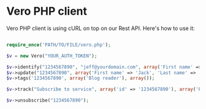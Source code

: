 Vero PHP client
============

Vero PHP client is using cURL on top on our Rest API. Here's how to use it:

```php

require_once('PATH/TO/FILE/vero.php');

$v = new Vero("YOUR_AUTH_TOKEN");

$v->identify("1234567890", "jeff@yourdomain.com", array('First name' => 'Jeff', 'Last name' => 'Kane'));
$v->update("1234567890", array('First name' => 'Jack', 'Last name' => 'Wollo', 'job_title' => 'Developer'));
$v->tags('1234567890', array('Blog reader'), array());

$v->track("Subscribe to service", array('id' => '1234567890'), array('Plan name' => 'XL Plan', 'Price' => 149));

$v->unsubscribe("1234567890");
```
